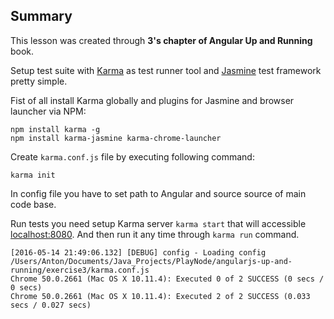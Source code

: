## Summary

This lesson was created through **3's chapter of Angular Up and Running** book.

Setup test suite with [Karma][1] as test runner tool and [Jasmine][2] test framework pretty simple.

Fist of all install Karma globally and plugins for Jasmine and browser launcher via NPM:

    npm install karma -g
    npm install karma-jasmine karma-chrome-launcher

Create `karma.conf.js` file by executing following command:

    karma init

In config file you have to set path to Angular and source source of main code base.

Run tests you need setup Karma server `karma start` that will accessible [localhost:8080](localhost:8080).
And then run it any time through `karma run` command.

    [2016-05-14 21:49:06.132] [DEBUG] config - Loading config /Users/Anton/Documents/Java_Projects/PlayNode/angularjs-up-and-running/exercise3/karma.conf.js
    Chrome 50.0.2661 (Mac OS X 10.11.4): Executed 0 of 2 SUCCESS (0 secs / 0 secs)
    Chrome 50.0.2661 (Mac OS X 10.11.4): Executed 2 of 2 SUCCESS (0.033 secs / 0.027 secs)
    
    
[1]: https://karma-runner.github.io/0.13/index.html
[2]: http://jasmine.github.io/2.4/introduction.html